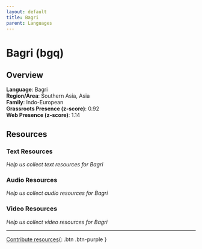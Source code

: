 ```yaml
---
layout: default
title: Bagri
parent: Languages
---
```


# Bagri (bgq)

## Overview

**Language**: Bagri  
**Region/Area**: Southern Asia, Asia  
**Family**: Indo-European  
**Grassroots Presence (z-score)**: 0.92  
**Web Presence (z-score)**: 1.14  

## Resources

### Text Resources
*Help us collect text resources for Bagri*

### Audio Resources
*Help us collect audio resources for Bagri*

### Video Resources
*Help us collect video resources for Bagri*

---

[Contribute resources](https://forms.office.com/e/1SfLJx3u1r){: .btn .btn-purple }

